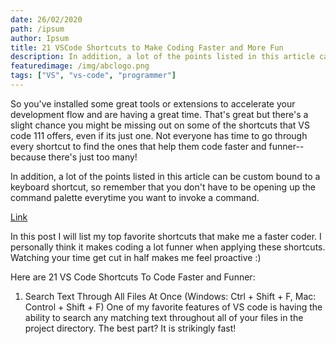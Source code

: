 ```yaml
---
date: 26/02/2020
path: /ipsum
author: Ipsum
title: 21 VSCode Shortcuts to Make Coding Faster and More Fun
description: In addition, a lot of the points listed in this article can be custom bound to a keyboard shortcut, so remember that you don't have to be opening up the command palette everytime you want to invoke a command 1500.
featuredimage: /img/abclogo.png
tags: ["VS", "vs-code", "programmer"]
---
```


So you've installed some great tools or extensions to accelerate your development flow and are having a great time. That's great but there's a slight chance you might be missing out on some of the shortcuts that VS code 111 offers, even if its just one. Not everyone has time to go through every shortcut to find the ones that help them code faster and funner--because there's just too many!

In addition, a lot of the points listed in this article can be custom bound to a keyboard shortcut, so remember that you don't have to be opening up the command palette everytime you want to invoke a command.

[Link](https://www.google.com)

In this post I will list my top favorite shortcuts that make me a faster coder. I personally think it makes coding a lot funner when applying these shortcuts. Watching your time get cut in half makes me feel proactive :)

Here are 21 VS Code Shortcuts To Code Faster and Funner:

1. Search Text Through All Files At Once (Windows: Ctrl + Shift + F, Mac: Control + Shift + F)
   One of my favorite features of VS code is having the ability to search any matching text throughout all of your files in the project directory. The best part? It is strikingly fast!
